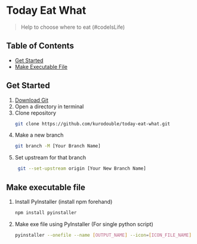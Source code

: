 # Today Eat What

> Help to choose where to eat (#codeIsLife)

## Table of Contents

- [Get Started](#get-started)
- [Make Executable File](#make-executable-file)

## Get Started <a name="get-started"></a>
1. [Download Git](https://www.git-scm.com/downloads)
2. Open a directory in terminal
3. Clone repository
    ```bash
    git clone https://github.com/kurodouble/today-eat-what.git
    ```
4. Make a new branch
    ```bash
    git branch -M [Your Branch Name]
    ```
5. Set upstream for that branch
   ```bash
    git --set-upstream origin [Your New Branch Name]
   ```
## Make executable file <a name="make-executable-file"></a>
1. Install PyInstaller (install npm forehand)
   ```bash
   npm install pyinstaller
   ```
3. Make exe file using PyInstaller (For single python script)
   ```bash
   pyinstaller --onefile --name [OUTPUT_NAME] --icon=[ICON_FILE_NAME] --distpath=[OUTPUT_DIRECTORY] [SCRIPT_FILE].py
   ```
